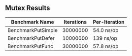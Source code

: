 ## Mutex Results

Benchmark Name|Iterations|Per-Iteration
----|----|----
BenchmarkPutSimple|30000000|        54.0 ns/op
BenchmarkPutDefer|10000000|       139 ns/op
BenchmarkPutFunc|30000000|        57.8 ns/op
